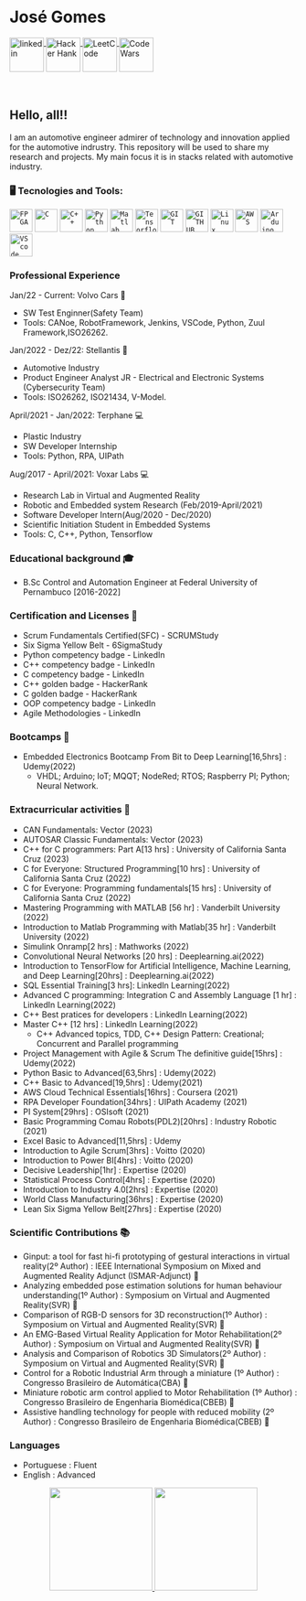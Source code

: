 <!--
### Hi there 👋
<img align="right" width="250px" style="margin-top:-20px" src="https://i.ibb.co/H2Vnn9B/photo-2021-12-23-11-04-10-removebg-preview.png">
-->
</br>
</br>

<div dsplay="inline-block">
 
 <h1 align="left">José Gomes</h1>
  <a href="https://www.linkedin.com/in/jos%C3%A9-gomes-23b9a3170/">
    <img width="60px" src="https://t.ctcdn.com.br/09Y6BbLFxNn7XGCYRGzEI0p0oy8=/400x400/smart/filters:format(webp)/i490027.jpeg" alt="linkedin" style="vertical-align:top;">
  </a>
 <a href="https://www.hackerrank.com/jgsnto_sd">
    <img width="60px" src="https://wikiimg.tojsiabtv.com/wikipedia/commons/4/40/HackerRank_Icon-1000px.png" alt="Hacker Hank" style="vertical-align:top;">
  </a>
 <a href="https://leetcode.com/JGSNTO/">
    <img width="60px" src="https://upload.wikimedia.org/wikipedia/commons/1/19/LeetCode_logo_black.png" alt="LeetCode" style="vertical-align:top;">
  </a>
 <a href="https://www.codewars.com/users/JGSNETO">
    <img width="60px" src="https://user-images.githubusercontent.com/95002393/193584904-f0673311-a2bd-4e4c-9236-5ac43c395a64.png" alt="Code Wars" style="vertical-align:top;">
  </a>
  
</div>
</br>
</br>

## Hello, all!!

I am an automotive engineer admirer of technology and innovation applied for the automotive indrustry.
This repository will be used to share my research and projects. My main focus it is in stacks related with automotive industry.

### 🖥️ Tecnologies and Tools: 

<code><img width="40px" src="http://primma.tech/wp-content/uploads/2017/01/icon_fpga.png" title = "FPGA"/></code>
<code><img width="40px" src="https://cdn.jsdelivr.net/gh/devicons/devicon/icons/c/c-original.svg" title = "C"/></code>
<code><img width="40px" src="https://cdn.jsdelivr.net/gh/devicons/devicon/icons/cplusplus/cplusplus-original.svg" title = "C++"/></code>
<code><img width="40px" src="https://cdn.jsdelivr.net/gh/devicons/devicon/icons/python/python-original.svg" title = "Python"/></code>
<code><img width="40px" src="https://cdn.jsdelivr.net/gh/devicons/devicon/icons/matlab/matlab-original.svg" title = "Matlab"/></code>
<code><img width="40px" src="https://cdn.jsdelivr.net/gh/devicons/devicon/icons/tensorflow/tensorflow-original.svg" title= "Tensorflow"/></code>
<code><img width="40px" src="https://cdn.jsdelivr.net/gh/devicons/devicon/icons/git/git-original.svg" title = "GIT"/></code>
<code><img width="40px" src="https://cdn.jsdelivr.net/gh/devicons/devicon/icons/github/github-original.svg" title = "GITHUB"/></code>
<code><img width="40px" src="https://cdn.jsdelivr.net/gh/devicons/devicon/icons/linux/linux-original.svg" title = "Linux"/></code>
<code><img width="40px" src="https://cdn.jsdelivr.net/gh/devicons/devicon/icons/amazonwebservices/amazonwebservices-original.svg" title = "AWS"/></code>
<code><img width="40px" src="https://cdn.jsdelivr.net/gh/devicons/devicon/icons/arduino/arduino-original.svg" title = "Arduino"/></code>
<code><img width="40px" src="https://cdn.jsdelivr.net/gh/devicons/devicon/icons/vscode/vscode-original.svg" title = "VScode"/></code>

### Professional Experience 
Jan/22 - Current: Volvo Cars 🚗
- SW Test Enginner(Safety Team)
- Tools: CANoe, RobotFramework, Jenkins, VSCode, Python, Zuul Framework,ISO26262.

Jan/2022 - Dez/22: Stellantis 🚗
- Automotive Industry 
- Product Engineer Analyst JR - Electrical and Electronic Systems (Cybersecurity Team)
- Tools: ISO26262, ISO21434, V-Model.

April/2021 - Jan/2022: Terphane 💻
- Plastic Industry
- SW Developer Internship 
- Tools: Python, RPA, UIPath

Aug/2017 - April/2021: Voxar Labs 💻
- Research Lab in Virtual and Augmented Reality
- Robotic and Embedded system Research (Feb/2019-April/2021) 
- Software Developer Intern(Aug/2020 - Dec/2020)
- Scientific Initiation Student in Embedded Systems
- Tools: C, C++, Python, Tensorflow

### Educational background 🎓
- B.Sc Control and Automation Engineer at Federal University of Pernambuco [2016-2022] 

### Certification and Licenses 📑
- Scrum Fundamentals Certified(SFC) - SCRUMStudy
- Six Sigma Yellow Belt - 6SigmaStudy
- Python competency badge - LinkedIn
- C++ competency badge - LinkedIn
- C competency badge - LinkedIn
- C++ golden badge - HackerRank
- C golden badge - HackerRank
- OOP competency badge - LinkedIn
- Agile Methodologies - LinkedIn

### Bootcamps 📘
- Embedded Electronics Bootcamp From Bit to Deep Learning[16,5hrs] : Udemy(2022) 
  - VHDL; Arduino; IoT; MQQT; NodeRed; RTOS; Raspberry PI; Python; Neural Network.
### Extracurricular activities 📔
- CAN Fundamentals: Vector (2023)
- AUTOSAR Classic Fundamentals: Vector (2023) 
- C++ for C programmers: Part A[13 hrs] : University of California Santa Cruz (2023)
- C for Everyone: Structured Programming[10 hrs] : University of California Santa Cruz (2022)
- C for Everyone: Programming fundamentals[15 hrs] : University of California Santa Cruz (2022)
- Mastering Programming with MATLAB [56 hr] : Vanderbilt University (2022)
- Introduction to Matlab Programming with Matlab[35 hr] : Vanderbilt University (2022)
- Simulink Onramp[2 hrs] : Mathworks (2022)
- Convolutional Neural Networks [20 hrs] : Deeplearning.ai(2022) 
- Introduction to TensorFlow for Artificial Intelligence, Machine Learning, and Deep Learning[20hrs] : Deeplearning.ai(2022) 
- SQL Essential Training[3 hrs]: LinkedIn Learning(2022)
- Advanced C programming: Integration C and Assembly Language [1 hr] : LinkedIn Learning(2022)
- C++ Best pratices for developers : LinkedIn Learning(2022)
- Master C++ [12 hrs] : LinkedIn Learning(2022)
  - C++ Advanced topics, TDD, C++ Design Pattern: Creational;  Concurrent and Parallel programming 
- Project Management with Agile & Scrum The definitive guide[15hrs] : Udemy(2022)
- Python Basic to Advanced[63,5hrs] : Udemy(2022)
- C++ Basic to Advanced[19,5hrs] : Udemy(2021) 
- AWS Cloud Technical Essentials[16hrs] : Coursera (2021)
- RPA Developer Foundation[34hrs] : UIPath Academy (2021)
- PI System[29hrs] : OSIsoft (2021)
- Basic Programming Comau Robots(PDL2)[20hrs] : Industry Robotic (2021)
- Excel Basic to Advanced[11,5hrs] : Udemy
- Introduction to Agile Scrum[3hrs] : Voitto (2020)
- Introduction to Power BI[4hrs] : Voitto (2020)
- Decisive Leadership[1hr] : Expertise (2020)
- Statistical Process Control[4hrs] : Expertise (2020)
- Introduction to Industry 4.0[2hrs] : Expertise (2020)
- World Class Manufacturing[36hrs] : Expertise (2020)
- Lean Six Sigma Yellow Belt[27hrs] : Expertise (2020)

### Scientific Contributions 📚
- Ginput: a tool for fast hi-fi prototyping of gestural interactions in virtual reality(2º Author) : IEEE International Symposium on Mixed and Augmented Reality Adjunct (ISMAR-Adjunct) 🥈
- Analyzing embedded pose estimation solutions for human behaviour understanding(1º Author) : Symposium on Virtual and Augmented Reality(SVR) 🥇
- Comparison of RGB-D sensors for 3D reconstruction(1º Author) : Symposium on Virtual and Augmented Reality(SVR) 🥇
- An EMG-Based Virtual Reality Application for Motor Rehabilitation(2º Author) : Symposium on Virtual and Augmented Reality(SVR) 🥈
- Analysis and Comparison of Robotics 3D Simulators(2º Author) : Symposium on Virtual and Augmented Reality(SVR) 🥈
- Control for a Robotic Industrial Arm through a miniature (1º Author) : Congresso Brasileiro de Automática(CBA) 🥇
- Miniature robotic arm control applied to Motor Rehabilitation (1º Author) : Congresso Brasileiro de Engenharia Biomédica(CBEB) 🥇
- Assistive handling technology for people with reduced mobility (2º Author) : Congresso Brasileiro de Engenharia Biomédica(CBEB) 🥈

### Languages

- Portuguese : Fluent
- English : Advanced

<p align="center">
<a href="https://github.com/JGSNETO">
  <img height="180em" src="https://github-readme-stats-eight-theta.vercel.app/api?username=JGSNETO&show_icons=true&theme=algolia&include_all_commits=true&count_private=true"/>
  <img height="180em" src="https://github-readme-stats-eight-theta.vercel.app/api/top-langs/?username=JGSNETO&layout=compact&langs_count=8&theme=algolia"/>
</a>
</p>
<!--
**JGSNETO/JGSNETO** is a ✨ _special_ ✨ repository because its `README.md` (this file) appears on your GitHub profile.

Here are some ideas to get you started:

- 🔭 I’m currently working on Stellantis
- 🌱 I’m currently learning ...
- 👯 I’m looking to collaborate on ...
- 🤔 I’m looking for help with ...
- 💬 Ask me about ...
- 📫 How to reach me: ...
- 😄 Pronouns: ...
- ⚡ Fun fact: ...
-->
